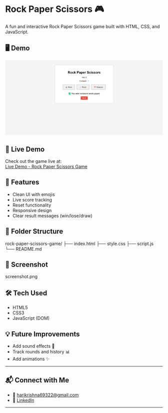 # Rock Paper Scissors 🎮

A fun and interactive Rock Paper Scissors game built with HTML, CSS, and JavaScript.

## 🖥️ Demo

![Gameplay Screenshot](screenshot.png)

## 🚀 Live Demo
Check out the game live at:  
[Live Demo - Rock Paper Scissors Game](https://degala-hari-krishna.github.io/rock-paper-scissors-game/)

## 🚀 Features
- Clean UI with emojis
- Live score tracking
- Reset functionality
- Responsive design
- Clear result messages (win/lose/draw)

## 📂 Folder Structure
rock-paper-scissors-game/
├── index.html
├── style.css
├── script.js
└── README.md


## 📸 Screenshot

screenshot.png

## 🛠️ Tech Used
- HTML5
- CSS3
- JavaScript (DOM)

## 💡 Future Improvements
- Add sound effects 🎵
- Track rounds and history 📊
- Add animations ✨

---

## 📬 Connect with Me
- 💌 harikrishna69322@gmail.com
- 🔗 [LinkedIn](https://www.linkedin.com/in/degala-hari-krishna-6430b526a/)

---
